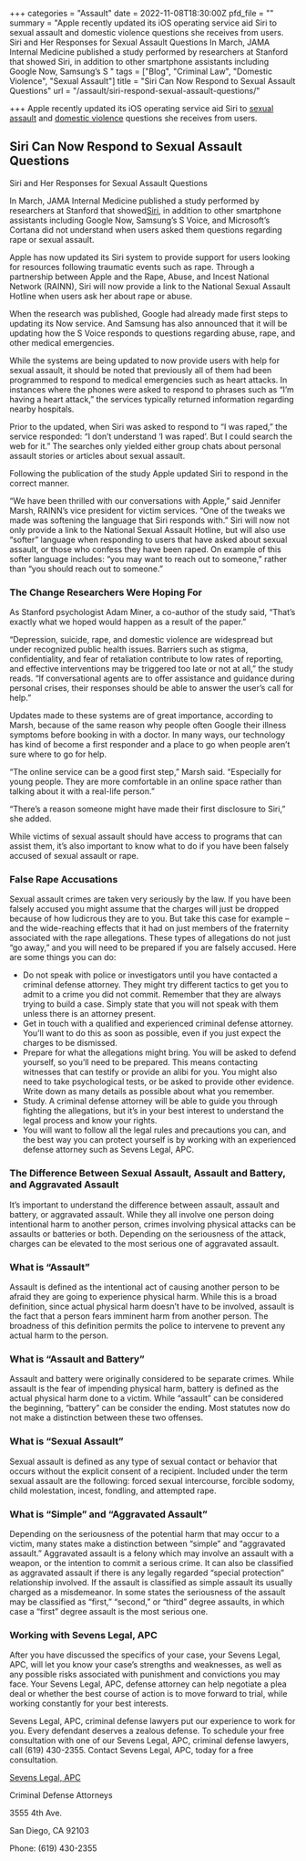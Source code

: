+++
categories = "Assault"
date = 2022-11-08T18:30:00Z
pfd_file = ""
summary = "Apple recently updated its iOS operating service aid Siri to sexual assault and domestic violence questions she receives from users. Siri and Her Responses for Sexual Assault Questions In March, JAMA Internal Medicine published a study performed by researchers at Stanford that showed Siri, in addition to other smartphone assistants including Google Now, Samsung’s S "
tags = ["Blog", "Criminal Law", "Domestic Violence", "Sexual Assault"]
title = "Siri Can Now Respond to Sexual Assault Questions"
url = "/assault/siri-respond-sexual-assault-questions/"

+++
Apple recently updated its iOS operating service aid Siri to [sexual assault](https://www.sevenslegal.com/) and [domestic violence](https://www.sevenslegal.com/) questions she receives from users.

## Siri Can Now Respond to Sexual Assault Questions

Siri and Her Responses for Sexual Assault Questions

In March, JAMA Internal Medicine published a study performed by researchers at Stanford that showed[Siri](https://www.sevenslegal.com/), in addition to other smartphone assistants including Google Now, Samsung’s S Voice, and Microsoft’s Cortana did not understand when users asked them questions regarding rape or sexual assault.

Apple has now updated its Siri system to provide support for users looking for resources following traumatic events such as rape. Through a partnership between Apple and the Rape, Abuse, and Incest National Network (RAINN), Siri will now provide a link to the National Sexual Assault Hotline when users ask her about rape or abuse.

When the research was published, Google had already made first steps to updating its Now service. And Samsung has also announced that it will be updating how the S Voice responds to questions regarding abuse, rape, and other medical emergencies.

While the systems are being updated to now provide users with help for sexual assault, it should be noted that previously all of them had been programmed to respond to medical emergencies such as heart attacks. In instances where the phones were asked to respond to phrases such as “I’m having a heart attack,” the services typically returned information regarding nearby hospitals.

Prior to the updated, when Siri was asked to respond to “I was raped,” the service responded: “I don’t understand ‘I was raped’. But I could search the web for it.” The searches only yielded either group chats about personal assault stories or articles about sexual assault.

Following the publication of the study Apple updated Siri to respond in the correct manner.

“We have been thrilled with our conversations with Apple,” said Jennifer Marsh, RAINN’s vice president for victim services. “One of the tweaks we made was softening the language that Siri responds with.” Siri will now not only provide a link to the National Sexual Assault Hotline, but will also use “softer” language when responding to users that have asked about sexual assault, or those who confess they have been raped. On example of this softer language includes: “you may want to reach out to someone,” rather than “you should reach out to someone.”

### The Change Researchers Were Hoping For

As Stanford psychologist Adam Miner, a co-author of the study said, “That’s exactly what we hoped would happen as a result of the paper.”

“Depression, suicide, rape, and domestic violence are widespread but under recognized public health issues. Barriers such as stigma, confidentiality, and fear of retaliation contribute to low rates of reporting, and effective interventions may be triggered too late or not at all,” the study reads. “If conversational agents are to offer assistance and guidance during personal crises, their responses should be able to answer the user’s call for help.”

Updates made to these systems are of great importance, according to Marsh, because of the same reason why people often Google their illness symptoms before booking in with a doctor. In many ways, our technology has kind of become a first responder and a place to go when people aren’t sure where to go for help.

“The online service can be a good first step,” Marsh said. “Especially for young people. They are more comfortable in an online space rather than talking about it with a real-life person.”

“There’s a reason someone might have made their first disclosure to Siri,” she added.

While victims of sexual assault should have access to programs that can assist them, it’s also important to know what to do if you have been falsely accused of sexual assault or rape.

### False Rape Accusations

Sexual assault crimes are taken very seriously by the law. If you have been falsely accused you might assume that the charges will just be dropped because of how ludicrous they are to you. But take this case for example – and the wide-reaching effects that it had on just members of the fraternity associated with the rape allegations. These types of allegations do not just “go away,” and you will need to be prepared if you are falsely accused. Here are some things you can do:

* Do not speak with police or investigators until you have contacted a criminal defense attorney. They might try different tactics to get you to admit to a crime you did not commit. Remember that they are always trying to build a case. Simply state that you will not speak with them unless there is an attorney present.
* Get in touch with a qualified and experienced criminal defense attorney. You’ll want to do this as soon as possible, even if you just expect the charges to be dismissed.
* Prepare for what the allegations might bring. You will be asked to defend yourself, so you’ll need to be prepared. This means contacting witnesses that can testify or provide an alibi for you. You might also need to take psychological tests, or be asked to provide other evidence. Write down as many details as possible about what you remember.
* Study. A criminal defense attorney will be able to guide you through fighting the allegations, but it’s in your best interest to understand the legal process and know your rights.
* You will want to follow all the legal rules and precautions you can, and the best way you can protect yourself is by working with an experienced defense attorney such as Sevens Legal, APC.

### The Difference Between Sexual Assault, Assault and Battery, and Aggravated Assault

It’s important to understand the difference between assault, assault and battery, or aggravated assault. While they all involve one person doing intentional harm to another person, crimes involving physical attacks can be assaults or batteries or both. Depending on the seriousness of the attack, charges can be elevated to the most serious one of aggravated assault.

### What is “Assault”

Assault is defined as the intentional act of causing another person to be afraid they are going to experience physical harm. While this is a broad definition, since actual physical harm doesn’t have to be involved, assault is the fact that a person fears imminent harm from another person. The broadness of this definition permits the police to intervene to prevent any actual harm to the person.

### What is “Assault and Battery”

Assault and battery were originally considered to be separate crimes. While assault is the fear of impending physical harm, battery is defined as the actual physical harm done to a victim. While “assault” can be considered the beginning, “battery” can be consider the ending. Most statutes now do not make a distinction between these two offenses.

### What is “Sexual Assault”

Sexual assault is defined as any type of sexual contact or behavior that occurs without the explicit consent of a recipient. Included under the term sexual assault are the following: forced sexual intercourse, forcible sodomy, child molestation, incest, fondling, and attempted rape.

### What is “Simple” and “Aggravated Assault”

Depending on the seriousness of the potential harm that may occur to a victim, many states make a distinction between “simple” and “aggravated assault.” Aggravated assault is a felony which may involve an assault with a weapon, or the intention to commit a serious crime. It can also be classified as aggravated assault if there is any legally regarded “special protection” relationship involved. If the assault is classified as simple assault its usually charged as a misdemeanor. In some states the seriousness of the assault may be classified as “first,” “second,” or “third” degree assaults, in which case a “first” degree assault is the most serious one.

### Working with Sevens Legal, APC

After you have discussed the specifics of your case, your Sevens Legal, APC, will let you know your case’s strengths and weaknesses, as well as any possible risks associated with punishment and convictions you may face. Your Sevens Legal, APC, defense attorney can help negotiate a plea deal or whether the best course of action is to move forward to trial, while working constantly for your best interests.

Sevens Legal, APC, criminal defense lawyers put our experience to work for you. Every defendant deserves a zealous defense. To schedule your free consultation with one of our Sevens Legal, APC, criminal defense lawyers, call (619) 430-2355. Contact Sevens Legal, APC, today for a free consultation.

[Sevens Legal, APC](https://www.sevenslegal.com/ "Sevens Legal, APC")

Criminal Defense Attorneys

3555 4th Ave.

San Diego, CA 92103

Phone: (619) 430-2355